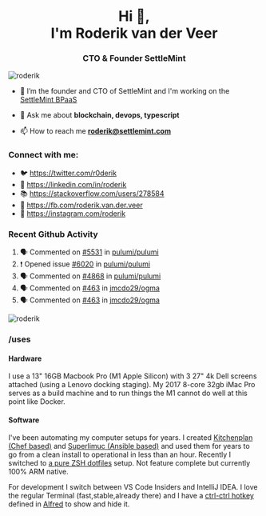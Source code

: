 <h1 align="center">Hi 👋,<br/> I'm Roderik van der Veer</h1>
<h3 align="center">CTO & Founder SettleMint</h3>

<p align="left"> <img src="https://komarev.com/ghpvc/?username=roderik" alt="roderik" /> </p>

- 🔭 I’m the founder and CTO of SettleMint and I'm working on the [SettleMint BPaaS](https://settlemint.com)

- 💬 Ask me about **blockchain, devops, typescript**

- 📫 How to reach me **roderik@settlemint.com**



### Connect with me:

- 🐦 https://twitter.com/r0derik
- 🏢 https://linkedin.com/in/roderik
- 📚 https://stackoverflow.com/users/278584
- 🙊 https://fb.com/roderik.van.der.veer
- 📸 https://instagram.com/roderik

### Recent Github Activity

<!--START_SECTION:activity-->
1. 🗣 Commented on [#5531](https://github.com/pulumi/pulumi/issues/5531) in [pulumi/pulumi](https://github.com/pulumi/pulumi)
2. ❗️ Opened issue [#6020](https://github.com/pulumi/pulumi/issues/6020) in [pulumi/pulumi](https://github.com/pulumi/pulumi)
3. 🗣 Commented on [#4868](https://github.com/pulumi/pulumi/issues/4868) in [pulumi/pulumi](https://github.com/pulumi/pulumi)
4. 🗣 Commented on [#463](https://github.com/jmcdo29/ogma/issues/463) in [jmcdo29/ogma](https://github.com/jmcdo29/ogma)
5. 🗣 Commented on [#463](https://github.com/jmcdo29/ogma/issues/463) in [jmcdo29/ogma](https://github.com/jmcdo29/ogma)
<!--END_SECTION:activity-->

<p><img align="center" src="https://github-readme-stats.vercel.app/api?username=roderik&show_icons=true&count_private=true" alt="roderik" /></p>

### /uses

#### Hardware

I use a 13" 16GB Macbook Pro (M1 Apple Silicon) with 3 27" 4k Dell screens attached (using a Lenovo docking staging). My 2017 8-core 32gb iMac Pro serves as a build machine and to run things the M1 cannot do well at this point like Docker.

#### Software

I've been automating my computer setups for years. I created [Kitchenplan (Chef based)](https://github.com/kitchenplan/kitchenplan) and [Superlimuc (Ansible based)](https://github.com/superlumic/superlumic) and used them for years to go from a clean install to operational in less than an hour. Recently I switched to [a pure ZSH dotfiles](https://github.com/roderik/dotfiles) setup. Not feature complete but currently 100% ARM native.

For development I switch between VS Code Insiders and IntelliJ IDEA. I love the regular Terminal (fast,stable,already there) and I have a [ctrl-ctrl hotkey](https://github.com/roderik/roderik) defined in [Alfred](https://www.alfredapp.com) to show and hide it. 

